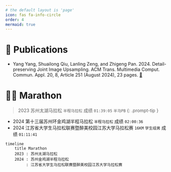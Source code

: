 ```yaml
---
# the default layout is 'page'
icon: fas fa-info-circle
order: 4
mermaid: true
---
```


# 📖 Publications

- Yang Yang, Shuailong Qiu, Lanling Zeng, and Zhigeng Pan. 2024. Detail-preserving Joint Image Upsampling. ACM Trans. Multimedia Comput. Commun. Appl. 20, 8, Article 251 (August 2024), 23 pages. [🔗](https://doi.org/10.1145/3665246)

# 🏃‍♂️ Marathon

> 2023 苏州太湖马拉松 `半程马拉松` 成绩 `01:39:05` `半马PB`
{: .prompt-tip }


- 2024 第十三届苏州环金鸡湖半程马拉松 `半程马拉松` 成绩 `02:00:36`
- 2024 江苏省大学生马拉松联赛暨醉美校园江苏大学马拉松赛 `16KM` `学生组男` 成绩 `01:11:41`

```mermaid
timeline
    title Marathon
    2023 : 苏州太湖马拉松
    2024 : 苏州金鸡湖半程马拉松
         : 江苏省大学生马拉松联赛暨醉美校园江苏大学马拉松赛
```
